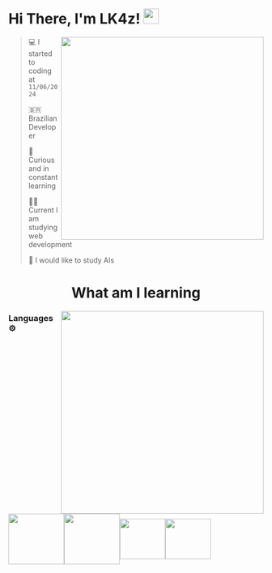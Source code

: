 # Hi There, I'm LK4z! <img src="https://media.giphy.com/media/hvRJCLFzcasrR4ia7z/giphy.gif" width="30">

<img src="https://github-readme-stats.vercel.app/api?username=lk4z7602&show_icons=true&theme=dark&include_all_commits=true&count_private=true&hide=issues" min-width="400px" max-width="400px" width="400px" align="right">

> 💻 I started to coding at `11/06/2024`
>
> 🇧🇷 Brazilian Developer
>
> 🤔 Curious and in constant learning
>
> 👩‍💻 Current I am studying web development
>
> 🤖 I would like to study AIs

<h1 align="center">What am I learning</h1>

<img src="https://github-readme-stats.vercel.app/api/top-langs/?username=lk4z7602&theme=dark&layout=compact&show_icons=true&count-private=true&exclude_repo=caseirinhos-amalia,viqueze-landing-hub,viqueze-v0,MoonlightBot-docs" min-width="400px" max-width="400px" width="400px" align="right">

### Languages ⚙️

<img src="https://cdn.jsdelivr.net/gh/devicons/devicon@latest/icons/html5/html5-plain-wordmark.svg" align="center" height="100" width="110"/><img src="https://cdn.jsdelivr.net/gh/devicons/devicon@latest/icons/css3/css3-plain-wordmark.svg" align="center" height="100" width="110"/><img src="https://cdn.jsdelivr.net/gh/devicons/devicon@latest/icons/javascript/javascript-plain.svg" align="center" height="80" width="90"/><img src="https://cdn.jsdelivr.net/gh/devicons/devicon@latest/icons/typescript/typescript-plain.svg" align="center" height="80" width="90"/>

<!-- <img src="https://cdn.jsdelivr.net/gh/devicons/devicon@latest/icons/jest/jest-plain.svg" align="center" height="80" width="90"/><img src="https://cdn.jsdelivr.net/gh/devicons/devicon@latest/icons/react/react-original.svg" align="center" height="80" width="90"/><img src="https://cdn.jsdelivr.net/gh/devicons/devicon@latest/icons/vitejs/vitejs-original.svg" align="center" height="80" width="90"/><img src="https://cdn.jsdelivr.net/gh/devicons/devicon@latest/icons/tailwindcss/tailwindcss-original.svg" align="center" height="80" width="90"/> -->




<!-- ### Git/GitHub 😸

<img src="https://cdn.jsdelivr.net/gh/devicons/devicon@latest/icons/git/git-plain.svg" align="center" height="90" width="100"/>
<img src="https://cdn.jsdelivr.net/gh/devicons/devicon@latest/icons/github/github-original.svg" align="center" height="90" width="100"/> -->
